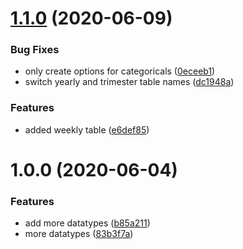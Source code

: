 # [1.1.0](https://github.com/molgenis/molgenis-js-catalogue-exporter/compare/v1.0.0...v1.1.0) (2020-06-09)


### Bug Fixes

* only create options for categoricals ([0eceeb1](https://github.com/molgenis/molgenis-js-catalogue-exporter/commit/0eceeb11ed5782215c7744bedf6c24e3d888dfb8))
* switch yearly and trimester table names ([dc1948a](https://github.com/molgenis/molgenis-js-catalogue-exporter/commit/dc1948a52429ad0c4dbadbb251cf599de380b2db))


### Features

* added weekly table ([e6def85](https://github.com/molgenis/molgenis-js-catalogue-exporter/commit/e6def85e1c8b6db868fa912c8411be8533c47254))

# 1.0.0 (2020-06-04)


### Features

* add more datatypes ([b85a211](https://github.com/molgenis/molgenis-js-catalogue-exporter/commit/b85a211cc5a84d960bcdecbd9b12802d4813d60a))
* more datatypes ([83b3f7a](https://github.com/molgenis/molgenis-js-catalogue-exporter/commit/83b3f7a18a30d9f9986a47b8fb6b80141fc9b5cc))
